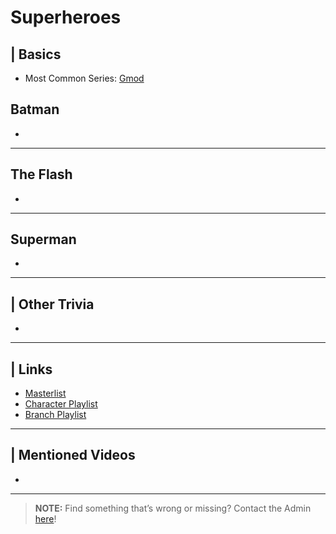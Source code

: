# Superheroes  


## | Basics
- Most Common Series: [Gmod](6.Series/Gmod.html)


## Batman
- 
----
## The Flash
- 
----
## Superman
- 
----

## | Other Trivia  
-   

----

## | Links  
- [Masterlist]()  
- [Character Playlist]()  
- [Branch Playlist]()  

----

## | Mentioned Videos
- []()

----

> **NOTE:** Find something that’s wrong or missing? Contact the Admin [here](../chapter_2.html)!